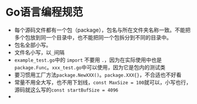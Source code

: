 # Go语言编程规范

- 每个源码文件都有一个包（package），包名与所在文件夹名称一致。不能把多个包放到同一个目录中，也不能把同一个包拆分到不同的目录中。
- 包名全部小写。
- 文件名小写，以`_`间隔
- `example_test.go`中的 `import` 不要用 `.`，因为在实际使用中也是`package.Func`。`xxx_test.go`中可以使用，因为它是包内的测试类
- 要习惯用工厂方法`package.NewXXX()`。`package.XXX{}`，不合适也不好看
- 常量不用全大写，也不用下划线，`const MaxSize = 100`就可以，小写也行，源码就这么写的`const startBufSize = 4096`
- 
